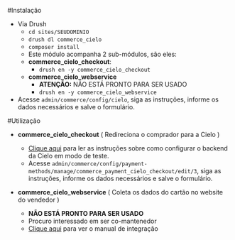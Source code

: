 #Instalação
* Via Drush
  * `cd sites/SEUDOMINIO`
  * `drush dl commerce_cielo`
  * `composer install`
  * Este módulo acompanha 2 sub-módulos, são eles:
   * **commerce_cielo_checkout**:
     * `drush en -y commerce_cielo_checkout`
   * **commerce_cielo_webservice**
     * **ATENÇÃO:** NÃO ESTÁ PRONTO PARA SER USADO
     * `drush en -y commerce_cielo_webservice`
* Acesse `admin/commerce/config/cielo`, siga as instruções, informe os dados necessários e salve o formulário.

#Utilização
* **commerce_cielo_checkout** ( Redireciona o comprador para a Cielo )
  * [Clique aqui](http://developercielo.github.io/Checkout-Cielo/) para ler as instruções sobre como configurar o 
  backend da Cielo em modo de teste.
  * Acesse `admin/commerce/config/payment-methods/manage/commerce_payment_cielo_checkout/edit/3`, siga as instruções,
  informe os dados necessários e salve o formulário.

* **commerce_cielo_webservice** ( Coleta os dados do cartão no website do vendedor )
  * **NÃO ESTÁ PRONTO PARA SER USADO**
  * Procuro interessado em ser co-mantenedor
  * [Clique aqui](https://developercielo.github.io/Webservice-1.5) para ver o manual de integração
